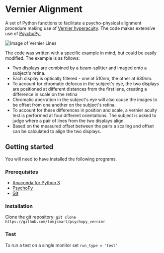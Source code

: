 # Vernier Alignment
A set of Python functions to facilitate a psycho-physical alignment procedure making use of [Vernier hyperacuity](https://en.wikipedia.org/wiki/Vernier_acuity). The code makes extensive use of [PsychoPy.](https://github.com/psychopy/psychopy)

![Image of Vernier Lines](https://github.com/tomjsmart/psychopy_vernier/blob/master/demo_graphic.png)

The code was written with a specific example in mind, but could be easily modified. The example is as follows:
* Two displays are combined by a beam-splitter and imaged onto a subject's retina. 
* Each display is optically filtered - one at 510nm, the other at 630nm. 
* To account for chromatic defocus in the subject's eye, the two displays are positioned at different distances from the first lens, creating a difference in scale on the retina
* Chromatic aberration in the subject's eye will also cause the images to be offset from one another on the subject's retina.
* To account for these differences in position and scale, a vernier acuity test is performed at four different orientations. The subject is asked to judge where a pair of lines from the two displays align.
* Based on the measured offset between the pairs a scaling and offset can be calculated to align the two displays.

## Getting started 
You will need to have installed the following programs.

### Prerequisites
* [Anaconda for Python 3](https://www.anaconda.com/distribution/)
* [PsychoPy](https://github.com/psychopy/psychopy)
* [Git](https://git-scm.com/download/win)

### Installation 
Clone the git repository: `git clone https://github.com/tomjsmart/psychopy_vernier`

### Test
To run a test on a single monitor set `run_type = 'test'`
